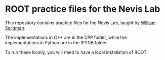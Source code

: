 # ROOT practice files for the Nevis Lab

This repository contains practice files for the Nevis Lab, taught by [William Seligman](https://www.nevis.columbia.edu/~seligman/). 

The implementations in C++ are in the CPP folder, while the implementations in Python are in the IPYNB folder.

To run these locally, you will need to have a local installation of ROOT.